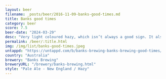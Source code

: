 ```yaml
---
layout: beer
filename: _posts/beer/2016-11-09-banks-good-times.md
title: Banks good times
category: beer
score: 7.5
beer-date: "2024-03-29"
desc: "Very light coloured hazy, which isn’t always a good sign. It also tastes very light for a hazy. All the smells are there but then it just goes down easy"
permalink: /beer/:title.html
img: /img/list/banks-good-times.jpeg
untappd: "https://untappd.com/b/banks-brewing-banks-brewing-good-times/5360137"
country: "Australia"
brewery: "Banks Brewing"
breweryURL: "/brewery/banks-brewing.html"
style: "Pale Ale - New England / Hazy"
---
```

